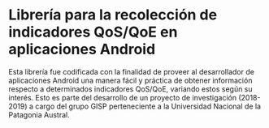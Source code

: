 # Librería para la recolección de indicadores QoS/QoE en aplicaciones Android
Esta librería fue codificada con la finalidad de proveer al desarrollador de aplicaciones Android una manera fácil y práctica de obtener información respecto a determinados indicadores QoS/QoE, variando estos según su interés.
Esto es parte del desarrollo de un proyecto de investigación (2018-2019) a cargo del grupo GISP perteneciente a la Universidad Nacional de la Patagonia Austral.

